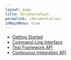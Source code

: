 ```yaml
---
layout: page
title: Documentation
permalink: /documentation/
inMainMenu: true
---
```


* [Getting Started](/testcafe/documentation/getting-started)
* [Command-Line Interface](/testcafe/documentation/command-line-interface)
* [Test Framework API](/testcafe/documentation/test-framework-api)
* [Continuous Integration API](/testcafe/documentation/continuous-integration-api)